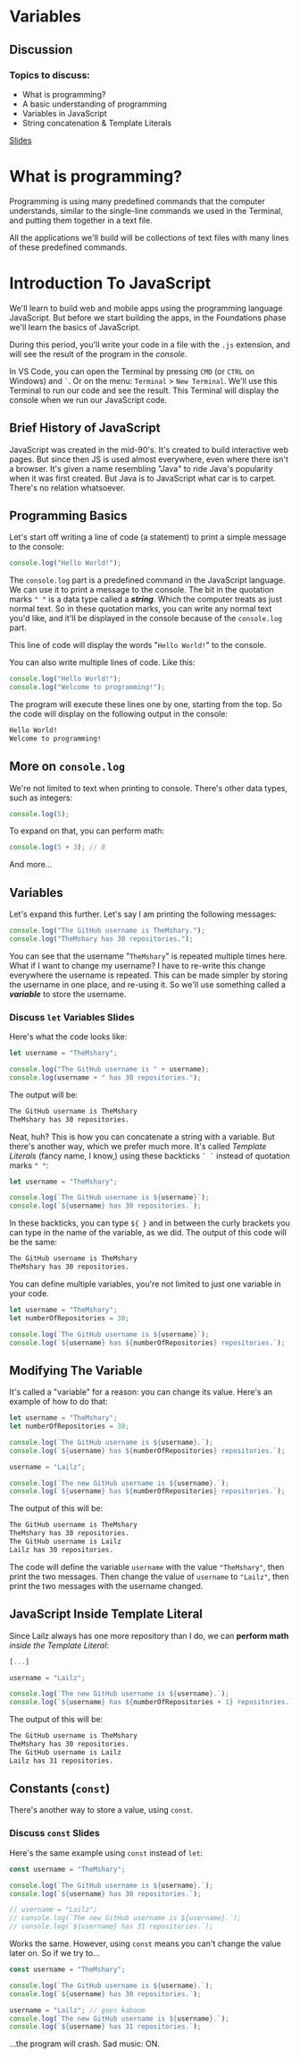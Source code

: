 # Variables

## Discussion

### Topics to discuss:

- What is programming?
- A basic understanding of programming
- Variables in JavaScript
- String concatenation & Template Literals

[Slides](https://docs.google.com/presentation/d/1P8MPXUktK_viz0AO2Vqu4WKPrCiWLh7CGbiKrTztLcU/edit#slide=id.g44b02ef8a3_0_213)

# What is programming?

Programming is using many predefined commands that the computer understands, similar to the single-line commands we used in the Terminal, and putting them together in a text file.

All the applications we'll build will be collections of text files with many lines of these predefined commands.

# Introduction To JavaScript

We'll learn to build web and mobile apps using the programming language JavaScript. But before we start building the apps, in the Foundations phase we'll learn the basics of JavaScript.

During this period, you'll write your code in a file with the `.js` extension, and will see the result of the program in the _console_.

In VS Code, you can open the Terminal by pressing `CMD` (or `CTRL` on Windows) and `` ` ``. Or on the menu: `Terminal` > `New Terminal`. We'll use this Terminal to run our code and see the result. This Terminal will display the console when we run our JavaScript code.

## Brief History of JavaScript

JavaScript was created in the mid-90's. It's created to build interactive web pages. But since then JS is used almost everywhere, even where there isn't a browser. It's given a name resembling "Java" to ride Java's popularity when it was first created. But Java is to JavaScript what car is to carpet. There's no relation whatsoever.

## Programming Basics

Let's start off writing a line of code (a statement) to print a simple message to the console:

```javascript
console.log("Hello World!");
```

The `console.log` part is a predefined command in the JavaScript language. We can use it to print a message to the console. The bit in the quotation marks `" "` is a data type called a **_string_**. Which the computer treats as just normal text. So in these quotation marks, you can write any normal text you'd like, and it'll be displayed in the console because of the `console.log` part.

This line of code will display the words "`Hello World!`" to the console.

You can also write multiple lines of code. Like this:

```javascript
console.log("Hello World!");
console.log("Welcome to programming!");
```

The program will execute these lines one by one, starting from the top. So the code will display on the following output in the console:

```bash
Hello World!
Welcome to programming!
```

## More on `console.log`

We're not limited to text when printing to console. There's other data types, such as integers:

```javascript
console.log(5);
```

To expand on that, you can perform math:

```javascript
console.log(5 + 3); // 8
```

And more...

## Variables

Let's expand this further. Let's say I am printing the following messages:

```javascript
console.log("The GitHub username is TheMshary.");
console.log("TheMshary has 30 repositories.");
```

You can see that the username "`TheMshary`" is repeated multiple times here. What if I want to change my username? I have to re-write this change everywhere the username is repeated. This can be made simpler by storing the username in one place, and re-using it. So we'll use something called a **_variable_** to store the username.

### Discuss `let` Variables Slides

Here's what the code looks like:

```javascript
let username = "TheMshary";

console.log("The GitHub username is " + username);
console.log(username + " has 30 repositories.");
```

The output will be:

```bash
The GitHub username is TheMshary
TheMshary has 30 repositories.
```

Neat, huh? This is how you can concatenate a string with a variable. But there's another way, which we prefer much more. It's called _Template Literals_ (fancy name, I know,) using these backticks `` ` ` `` instead of quotation marks `" "`:

```javascript
let username = "TheMshary";

console.log(`The GitHub username is ${username}`);
console.log(`${username} has 30 repositories.`);
```

In these backticks, you can type `${ }` and in between the curly brackets you can type in the name of the variable, as we did. The output of this code will be the same:

```bash
The GitHub username is TheMshary
TheMshary has 30 repositories.
```

You can define multiple variables, you're not limited to just one variable in your code.

```javascript
let username = "TheMshary";
let numberOfRepositories = 30;

console.log(`The GitHub username is ${username}`);
console.log(`${username} has ${numberOfRepositories} repositories.`);
```

## Modifying The Variable

It's called a "variable" for a reason: you can change its value. Here's an example of how to do that:

```javascript
let username = "TheMshary";
let numberOfRepositories = 30;

console.log(`The GitHub username is ${username}.`);
console.log(`${username} has ${numberOfRepositories} repositories.`);

username = "Lailz";

console.log(`The new GitHub username is ${username}.`);
console.log(`${username} has ${numberOfRepositories} repositories.`);
```

The output of this will be:

```bash
The GitHub username is TheMshary
TheMshary has 30 repositories.
The GitHub username is Lailz
Lailz has 30 repositories.
```

The code will define the variable `username` with the value `"TheMshary"`, then print the two messages. Then change the value of `username` to `"Lailz"`, then print the two messages with the username changed.

## JavaScript Inside Template Literal

Since Lailz always has one more repository than I do, we can **perform math** _inside the Template Literal_:

```javascript
[...]

username = "Lailz";

console.log(`The new GitHub username is ${username}.`);
console.log(`${username} has ${numberOfRepositories + 1} repositories.`);
```

The output of this will be:

```bash
The GitHub username is TheMshary
TheMshary has 30 repositories.
The GitHub username is Lailz
Lailz has 31 repositories.
```

## Constants (`const`)

There's another way to store a value, using `const`.

### Discuss `const` Slides

Here's the same example using `const` instead of `let`:

```javascript
const username = "TheMshary";

console.log(`The GitHub username is ${username}.`);
console.log(`${username} has 30 repositories.`);

// username = "Lailz";
// console.log(`The new GitHub username is ${username}.`);
// console.log(`${username} has 31 repositories.`);
```

Works the same. However, using `const` means you can't change the value later on. So if we try to...

```javascript
const username = "TheMshary";

console.log(`The GitHub username is ${username}.`);
console.log(`${username} has 30 repositories.`);

username = "Lailz"; // goes kaboom
console.log(`The new GitHub username is ${username}.`);
console.log(`${username} has 31 repositories.`);
```

...the program will crash. Sad music: ON.
